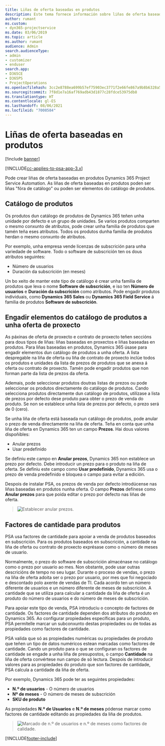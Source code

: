 ```yaml
---
title: Liñas de oferta baseadas en produtos
description: Este tema fornece información sobre liñas de oferta baseadas en produtos.
author: rumant
ms.custom:
- dyn365-projectservice
ms.date: 03/06/2019
ms.topic: article
ms.author: rumant
audience: Admin
search.audienceType:
- admin
- customizer
- enduser
search.app:
- D365CE
- D365PS
- ProjectOperations
ms.openlocfilehash: 3cc2e8788ea699b57ef75903ec3771f2e66fe867a9b8b6328a55b484eb13ede4
ms.sourcegitcommit: 7f8d1e7a16af769adb43d1877c28fdce53975db8
ms.translationtype: HT
ms.contentlocale: gl-ES
ms.lasthandoff: 08/06/2021
ms.locfileid: "7008584"
---
```

# <a name="product-based-quote-lines"></a>Liñas de oferta baseadas en produtos

[!include [banner](../includes/psa-now-project-operations.md)]

[!INCLUDE[cc-applies-to-psa-app-3.x](../includes/cc-applies-to-psa-app-3x.md)]


Pode crear liñas de oferta baseadas en produtos Dynamics 365 Project Service Automation. As liñas de oferta baseadas en produtos poden ser liñas "fóra de catálogo" ou poden ser elementos do catálogo de produtos.

## <a name="product-catalog"></a>Catálogo de produtos

Os produtos dun catálogo de produtos de Dynamics 365 teñen unha unidade por defecto e un grupo de unidades. Se varios produtos comparten o mesmo conxunto de atributos, pode crear unha familia de produtos que tamén teña eses atributos. Todos os produtos dunha familia de produtos herdan o mesmo conxunto de atributos.

Por exemplo, unha empresa vende licenzas de subscrición para unha variedade de software. Todo o software de subscrición ten os dous atributos seguintes:

- Número de usuarios 
- Duración da subscrición (en meses)

Un bo xeito de manter este tipo de catálogo é crear unha familia de produtos que leva o nome **Software de subscrición**, e iso ten **Número de usuarios** e **Duración da subscrición** como atributos. Pode engadir produtos individuais, como **Dynamics 365 Sales** ou **Dynamics 365 Field Service** á familia de produtos **Software de subscrición**.

## <a name="adding-product-catalog-items-to-a-project-quote"></a>Engadir elementos do catálogo de produtos a unha oferta de proxecto

As páxinas de oferta de proxecto e contrato de proxecto teñen seccións para dous tipos de liñas: liñas baseadas en proxectos e liñas baseadas en produtos. Para liñas baseadas en produtos, Dynamics 365 úsase para engadir elementos dun catálogo de produtos a unha oferta. A lista despregable na liña de oferta ou liña de contrato de proxecto inclúe todos os produtos e unidades da lista de prezos de produtos que se anexa á oferta ou contrato de proxecto. Tamén pode engadir produtos que non forman parte da lista de prezos da oferta.

Ademais, pode seleccionar produtos doutras listas de prezos ou pode seleccionar os produtos directamente do catálogo de produtos. Cando selecciona produtos directamente dun catálogo de produtos, utilízase a lista de prezos por defecto dese produto para obter o prezo de venda do produto. Se non se establece unha lista de prezos por defecto, o prezo será de 0 (cero).

Se unha liña de oferta está baseada nun catálogo de produtos, pode anular o prezo de venda directamente na liña de oferta. Teña en conta que unha liña de oferta en Dynamics 365 ten un campo **Prezos**. Hai dous valores dispoñibles:

- Anular prezos  
- Usar predefinido

Se definiu este campo en **Anular prezos**, Dynamics 365 non establece un prezo por defecto. Debe introducir un prezo para o produto na liña de oferta. Se definiu este campo como **Usar predefinido**, Dynamics 365 usa o prezo de venda predefinido e bloquea o campo para evitar a edición.

Despois de instalar PSA, os prezos de venda por defecto introdúcense nas liñas baseadas en produtos nunha oferta. O campo **Prezos** defínese como **Anular prezos** para que poida editar o prezo por defecto nas liñas de oferta.

> ![Establecer anular prezos.](media/basic-guide-10.png)
 
## <a name="quantity-factors-for-products"></a>Factores de cantidade para produtos

PSA usa factores de cantidade para apoiar a venda de produtos baseados en subscrición. Para os produtos baseados en subscrición, a cantidade na liña de oferta ou contrato de proxecto exprésase como o número de meses de usuario.

Normalmente, o prezo do software de subscrición almacénase no catálogo como o prezo por usuario ao mes. Non obstante, pode usar outras descricións de tempo no seu lugar. Durante o proceso de vendas, o prezo na liña de oferta adoita ser o prezo por usuario, por mes que foi negociado e descontado polo axente de vendas de TI. Cada acordo ten un número diferente de usuarios e un número diferente de meses de subscrición. A cantidade que se utiliza para calcular a cantidade da liña de oferta é un produto do número de usuarios e do número de meses de subscrición.

Para apoiar este tipo de venda, PSA introduciu o concepto de factores de cantidade. Os factores de cantidade dependen dos atributos do produto en Dynamics 365. Ao configurar propiedades específicas para un produto, PSA permítelle marcar un subconxunto destas propiedades ou de todas as propiedades como factores de cantidade.

PSA valida que só as propiedades numéricas ou propiedades de produto que teñen un tipo de datos numéricos estean marcadas como factores de cantidade. Cando un produto para o que se configuran os factores de cantidade se engade a unha liña de presupostos, o campo **Cantidade** na liña de oferta convértese nun campo de só lectura. Despois de introducir valores para as propiedades do produto que son factores de cantidade, PSA calcula a cantidade da liña de oferta.

Por exemplo, Dynamics 365 pode ter as seguintes propiedades: 

- **N.º de usuarios** - O número de usuarios 
- **Nº de meses** - O número de meses de subscrición
- **SKU de produto** 

As propiedades **N.º de Usuarios** e **N.º de meses** pódense marcar como factores de cantidade editando as propiedades da liña de produtos. 

> ![Marcado de n.º de usuarios e n.º de meses como factores de calidade.](media/basic-guide-11.png)
 


[!INCLUDE[footer-include](../includes/footer-banner.md)]